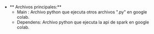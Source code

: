 * ** Archivos principales:**
  - Main : Archivo python que ejecuta otros archivos ".py" en google colab.
  - Dependens: Archivo python que ejecuta la api de spark en google colab.
  
